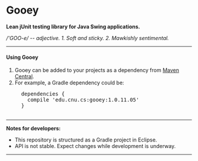 Gooey
=====
<p><strong>Lean jUnit testing library for Java Swing applications.</strong></p>
<i>/'GOO-e/ -- adjective. 1. Soft and sticky. 2. Mawkishly sentimental.</i><br/>
<hr>
<h4>Using Gooey</h4>
<ol>
<li>Gooey can be added to your projects as a dependency from <a href="http://central.maven.org/maven2/">Maven Central</a>. 
<li>For example, a Gradle dependency could be:
  <pre>
  dependencies {
    compile 'edu.cnu.cs:gooey:1.0.11.05'
  }
  </pre>
</ol>
<hr>
<strong>Notes for developers:</strong>
<ul>
<li>This repository is structured as a Gradle project in Eclipse.<br/>
<li>API is not stable. Expect changes while development is underway.<br/>
</ul>
<hr>
